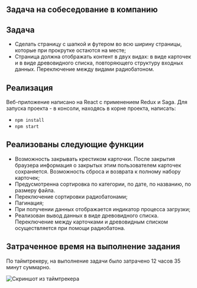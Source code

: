 ## Задача на собеседование в компанию

## Задача
- Сделать страницу с шапкой и футером во всю ширину страницы, которые при прокрутке остаются на месте;
- Страница должна отображать контент в двух видах: в виде карточек и в виде древовидного списка, повторяющего структуру входных данных. Переключение между видами радиобатоном.

## Реализация
Веб-приложение написано на React с применением Redux и Saga.
Для запуска проекта - в консоли, находясь в корне проекта, написать:  
- ``` npm install ``` 
- ``` npm start ``` 

## Реализованы следующие функции
- Возможность закрывать крестиком карточки. После закрытия браузера информация о закрытых этим пользователем карточек сохраняется. Возможность сброса и возврата к полному набору карточек;
- Предусмотренна сортировка по категории, по дате, по названию, по размеру файла.
- Переключение сортировки радиобатонами;
- Пагинация;
- При получении данных отображается индикатор процесса загрузки;
- Реализован вывод данных в виде древовидного списка. Переключение между карточками и древовидным списком осуществляется при помощи радиобатона.

## Затраченное время на выполнение задания
По таймтрекеру, на выполнение задачи было затрачено 12 часов 35 минут суммарно.

![Скриншот из таймтрекера](https://s120vla.storage.yandex.net/rdisk/edf47ea971ac87873efd400b3283a1dce28eea37498a3be2610f9c44003864a2/62dbc797/xnAyfydo5Isvlf_2ppBIDKL25kjcS9erA7KZ_rWViRmSBlXrzG_oiEtXt8ZzMN9z5TNvajGuk7zWHvQr4zMUgA==?uid=0&filename=2022-07-23_13-01-36.png&disposition=inline&hash=&limit=0&content_type=image%2Fpng&owner_uid=0&fsize=102025&hid=967ea5851137677b2933592cd8225aed&media_type=image&tknv=v2&etag=637fa256614816a020ba188ebad10e18&rtoken=ySjW0OA9qr2T&force_default=no&ycrid=na-25b2652e337d8c7b2f7eceb7675ea933-downloader21f&ts=5e476123fd3c0&s=0c9b94f33b4a47fddaf343dfee8f3eb7ce855e7497da88b2125917ea16c8f2d7&pb=U2FsdGVkX1-JXFJfzVrNYBwVtoGjo6zYv_b574RNU4pVcfIx9c30kziILYQHhbTbcQ8qrq32SYeltYVFOBgk_SOnXmRbfOX9UuG-4J94gcs)